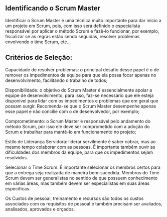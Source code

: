 ## Identificando o Scrum Master

Identificar o Scrum Master é uma técnica muito importante para dar início a um projeto em Scrum, pois, com isso será definido o especialista responsável por aplicar o método Scrum e fazê-lo funcionar, por exemplo, fiscalizar se as regras estão sendo seguidas, resolver problemas envolvendo o time Scrum, etc...

## Critérios de Seleção:

Capacidade de resolver problemas: o principal desafio desse papel é o de remover os impedimentos da equipe para que ela possa focar apenas no desenvolvimento, facilitando o trabalho de todos;

Disponibilidade: o objetivo do Scrum Master é essencialmente apoiar a equipe de desenvolvimento, para isso, faz-se necessário que ele esteja disponível para lidar com os impedimentos e problemas que em geral que possam surgir. Recomenda-se que o Scrum Master desempenhe apenas esse papel e não concilie com o de desenvolvedor, por exemplo;

Comprometimento: o Scrum Master é responsável pelo andamento do método Scrum, por isso ele deve ser comprometido com a adoção do Scrum e trabalhar para mantê-lo em funcionamento no projeto;

Estilo de Liderança Servidora: liderar servilmente é saber cobrar, mas ao mesmo tempo colaborar com as pessoas. É importante também ouvir as dificuldades dos membros da equipe, para que os impedimentos sejam resolvidos.

Selecionar o Time Scrum:
É importante selecionar os membros certos para que a entrega seja realizada de maneira bem-sucedida. Membros do Time Scrum devem ser generalistas no sentido de que possuem conhecimento em várias áreas, mas também devem ser especialistas em suas áreas especificas.

Os Custos de pessoal, treinamento e recursos são todos os custos associados com os requisitos de pessoal e também precisam ser avaliados, analisados, aprovados e orçados.

